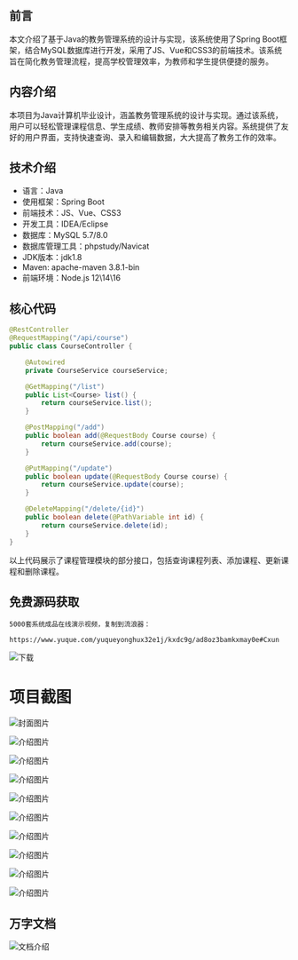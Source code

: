 ## 前言

本文介绍了基于Java的教务管理系统的设计与实现，该系统使用了Spring Boot框架，结合MySQL数据库进行开发，采用了JS、Vue和CSS3的前端技术。该系统旨在简化教务管理流程，提高学校管理效率，为教师和学生提供便捷的服务。

## 内容介绍

本项目为Java计算机毕业设计，涵盖教务管理系统的设计与实现。通过该系统，用户可以轻松管理课程信息、学生成绩、教师安排等教务相关内容。系统提供了友好的用户界面，支持快速查询、录入和编辑数据，大大提高了教务工作的效率。

## 技术介绍

- 语言：Java
- 使用框架：Spring Boot
- 前端技术：JS、Vue、CSS3
- 开发工具：IDEA/Eclipse
- 数据库：MySQL 5.7/8.0
- 数据库管理工具：phpstudy/Navicat
- JDK版本：jdk1.8
- Maven: apache-maven 3.8.1-bin
- 前端环境：Node.js 12\14\16

## 核心代码

```java
@RestController
@RequestMapping("/api/course")
public class CourseController {

    @Autowired
    private CourseService courseService;

    @GetMapping("/list")
    public List<Course> list() {
        return courseService.list();
    }

    @PostMapping("/add")
    public boolean add(@RequestBody Course course) {
        return courseService.add(course);
    }

    @PutMapping("/update")
    public boolean update(@RequestBody Course course) {
        return courseService.update(course);
    }

    @DeleteMapping("/delete/{id}")
    public boolean delete(@PathVariable int id) {
        return courseService.delete(id);
    }
}
```

以上代码展示了课程管理模块的部分接口，包括查询课程列表、添加课程、更新课程和删除课程。

## 免费源码获取

```
5000套系统成品在线演示视频，复制到流浪器： 
```
```
https://www.yuque.com/yuqueyonghux32e1j/kxdc9g/ad8oz3bamkxmay0e#Cxun
```
![下载](https://img12.360buyimg.com/ddimg/jfs/t1/339687/11/1349/28408/68ad865fF412d7877/adaa650483a100f2.jpg)

# 项目截图

![封面图片](https://img12.360buyimg.com/ddimg/jfs/t1/345065/15/506/117283/68bc83e2Ff2de3104/80e32c19e42202ac.jpg)

![介绍图片](https://img12.360buyimg.com/ddimg/jfs/t1/335976/37/7743/33876/68bc83c1F713af725/32ee349a1f2467be.jpg)

![介绍图片](https://img11.360buyimg.com/ddimg/jfs/t1/348853/24/497/49917/68bc83c1F098e45fd/75304974758b054f.jpg)

![介绍图片](https://img10.360buyimg.com/ddimg/jfs/t1/326493/33/17041/36858/68bc83c2F092b0298/5e4931434607314b.jpg)

![介绍图片](https://img13.360buyimg.com/ddimg/jfs/t1/338495/7/7809/35299/68bc83c2F683b03f7/09784577e3247240.jpg)

![介绍图片](https://img13.360buyimg.com/ddimg/jfs/t1/347733/24/515/21597/68bc83c2F0a21afc3/03456fa19112b962.jpg)

![介绍图片](https://img11.360buyimg.com/ddimg/jfs/t1/349709/27/486/22683/68bc83c3Fa67bde06/44ab9c11a57a16a3.jpg)

![介绍图片](https://img10.360buyimg.com/ddimg/jfs/t1/325067/21/16747/51368/68bc83c3Fd36a98c7/18857aec9dc8c4b7.jpg)

![介绍图片](https://img12.360buyimg.com/ddimg/jfs/t1/324288/38/17123/18923/68bc83c4F523df484/315ae37765dd4c5d.jpg)

![介绍图片](https://img11.360buyimg.com/ddimg/jfs/t1/347668/10/501/20804/68bc83c4Fd9927204/6b8a3e4aac70ad56.jpg)


## 万字文档
![文档介绍](https://img14.360buyimg.com/ddimg/jfs/t1/338393/1/3576/156947/68b1ad0cF74dc525c/ff9cd6c574295685.jpg)
